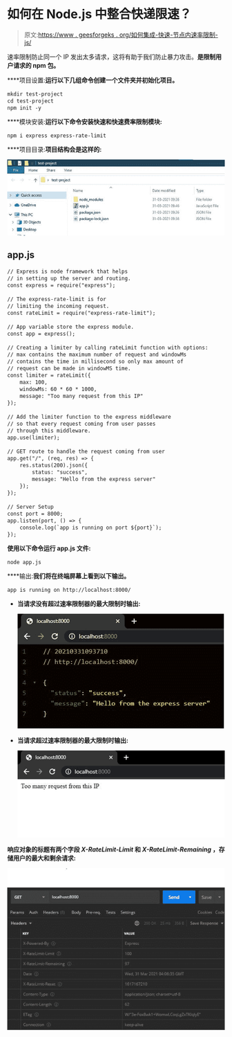 # 如何在 Node.js 中整合快递限速？

> 原文:[https://www . geesforgeks . org/如何集成-快速-节点内速率限制-js/](https://www.geeksforgeeks.org/how-to-integrate-express-rate-limit-in-node-js/)

速率限制防止同一个 IP 发出太多请求，这将有助于我们防止暴力攻击。**是限制用户请求的 npm 包。**

****项目设置:**运行以下几组命令创建一个文件夹并初始化项目。**

```
mkdir test-project
cd test-project
npm init -y
```

****模块安装:**运行以下命令安装快速和快速费率限制模块:**

```
npm i express express-rate-limit
```

****项目目录:**项目结构会是这样的:**

**![](img/566b200f5eb5ae33e37829105bc0b98f.png)**

## **app.js**

```
// Express is node framework that helps 
// in setting up the server and routing.
const express = require("express");

// The express-rate-limit is for 
// limiting the incoming request.
const rateLimit = require("express-rate-limit");

// App variable store the express module.
const app = express();

// Creating a limiter by calling rateLimit function with options:
// max contains the maximum number of request and windowMs 
// contains the time in millisecond so only max amount of 
// request can be made in windowMS time.
const limiter = rateLimit({
    max: 100,
    windowMs: 60 * 60 * 1000,
    message: "Too many request from this IP"
});

// Add the limiter function to the express middleware
// so that every request coming from user passes 
// through this middleware.
app.use(limiter);

// GET route to handle the request coming from user
app.get("/", (req, res) => {
    res.status(200).json({
        status: "success",
        message: "Hello from the express server"
    });
});

// Server Setup
const port = 8000;
app.listen(port, () => {
    console.log(`app is running on port ${port}`);
});
```

**使用以下命令运行 **app.js** 文件:**

```
node app.js
```

****输出:**我们将在终端屏幕上看到以下输出。**

```
app is running on http://localhost:8000/
```

*   **当请求没有超过速率限制器的最大限制时输出:**

    **![](img/007afb656edab4a5832ecf540cf58854.png)**

*   **当请求超过速率限制器的最大限制时输出:**

    **![](img/488f0e2b13504e671f1da108d19bfa1a.png)**

**响应对象的标题有两个字段 *X-RateLimit-Limit* 和 *X-RateLimit-Remaining* ，存储用户的最大和剩余请求:**

**![](img/a855e7e3323d449453a02f94c0c38fd6.png)**